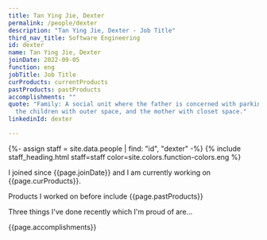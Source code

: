 ```yaml
---
title: Tan Ying Jie, Dexter
permalink: /people/dexter
description: "Tan Ying Jie, Dexter - Job Title"
third_nav_title: Software Engineering
id: dexter
name: Tan Ying Jie, Dexter
joinDate: 2022-09-05
function: eng
jobTitle: Job Title
curProducts: currentProducts
pastProducts: pastProducts
accomplishments: ""
quote: "Family: A social unit where the father is concerned with parking space,
  the children with outer space, and the mother with closet space."
linkedinId: dexter

---
```


{%- assign staff = site.data.people | find: "id", "dexter" -%}
{% include staff_heading.html staff=staff color=site.colors.function-colors.eng %}

<p>I joined since {{page.joinDate}} and I am currently working on {{page.curProducts}}.</p>

<p>Products I worked on before include {{page.pastProducts}}</p>

<p>Three things I've done recently which I'm proud of are...</p>
{{page.accomplishments}}
